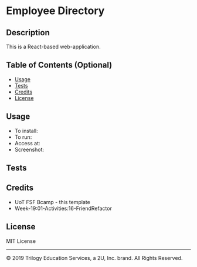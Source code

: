 # Employee Directory

## Description 
This is a React-based web-application.

## Table of Contents (Optional)

* [Usage](#usage)
* [Tests](#tests)
* [Credits](#credits)
* [License](#license)

## Usage 
* To install: 
* To run: 
* Access at: 
* Screenshot:

## Tests

## Credits
* UoT FSF Bcamp - this template
* Week-19:01-Activities:16-FriendRefactor

## License

MIT License

---
© 2019 Trilogy Education Services, a 2U, Inc. brand. All Rights Reserved.
